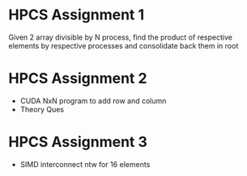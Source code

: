 
# HPCS Assignment 1

Given 2 array divisible by N process, find the product of respective elements by respective processes and consolidate back them in root

# HPCS Assignment 2

- CUDA NxN program to add row and column
- Theory Ques

# HPCS Assignment 3
- SIMD interconnect ntw for 16 elements
